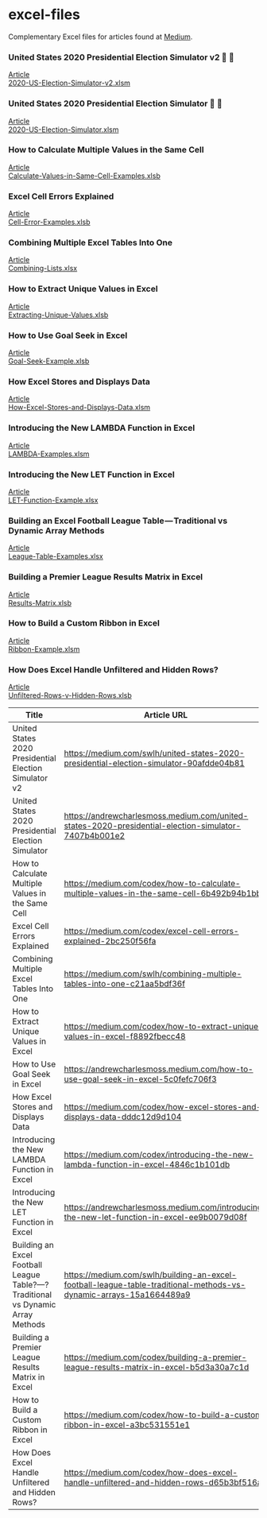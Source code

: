 # excel-files
Complementary Excel files for articles found at [Medium](https://andrewcharlesmoss.medium.com/).

### United States 2020 Presidential Election Simulator v2 🔵 🔴  

[Article](https://medium.com/swlh/united-states-2020-presidential-election-simulator-90afdde04b81)  
[2020-US-Election-Simulator-v2.xlsm](https://github.com/andrewcharlesmoss/excel-files/raw/master/2020-US-Election-Simulator-v2.xlsm)  

### United States 2020 Presidential Election Simulator 🔵 🔴  

[Article](https://andrewcharlesmoss.medium.com/united-states-2020-presidential-election-simulator-7407b4b001e2)  
[2020-US-Election-Simulator.xlsm](https://github.com/andrewcharlesmoss/excel-files/raw/master/2020-US-Election-Simulator.xlsm)  

### How to Calculate Multiple Values in the Same Cell  

[Article](https://medium.com/codex/how-to-calculate-multiple-values-in-the-same-cell-6b492b94b1bb)  
[Calculate-Values-in-Same-Cell-Examples.xlsb](https://github.com/andrewcharlesmoss/excel-files/raw/master/Calculate-Values-in-Same-Cell-Examples.xlsb)  

### Excel Cell Errors Explained  

[Article](https://medium.com/codex/excel-cell-errors-explained-2bc250f56fa)  
[Cell-Error-Examples.xlsb](https://github.com/andrewcharlesmoss/excel-files/raw/master/Cell-Error-Examples.xlsb)  

### Combining Multiple Excel Tables Into One  

[Article](https://medium.com/swlh/combining-multiple-tables-into-one-c21aa5bdf36f)  
[Combining-Lists.xlsx](https://github.com/andrewcharlesmoss/excel-files/raw/master/Combining-Lists.xlsx)  

### How to Extract Unique Values in Excel  

[Article](https://medium.com/codex/how-to-extract-unique-values-in-excel-f8892fbecc48)  
[Extracting-Unique-Values.xlsb](https://github.com/andrewcharlesmoss/excel-files/raw/master/Extracting-Unique-Values.xlsb)  

### How to Use Goal Seek in Excel

[Article](https://andrewcharlesmoss.medium.com/how-to-use-goal-seek-in-excel-5c0fefc706f3)  
[Goal-Seek-Example.xlsb](https://github.com/andrewcharlesmoss/excel-files/raw/master/Goal-Seek-Example.xlsb)  

### How Excel Stores and Displays Data  

[Article](https://medium.com/codex/how-excel-stores-and-displays-data-dddc12d9d104)  
[How-Excel-Stores-and-Displays-Data.xlsm](https://github.com/andrewcharlesmoss/excel-files/raw/master/How-Excel-Stores-and-Displays-Data.xlsm)  

### Introducing the New LAMBDA Function in Excel  

[Article](https://medium.com/codex/introducing-the-new-lambda-function-in-excel-4846c1b101db)  
[LAMBDA-Examples.xlsm](https://github.com/andrewcharlesmoss/excel-files/raw/master/LAMBDA-Examples.xlsm)  

### Introducing the New LET Function in Excel  

[Article](https://andrewcharlesmoss.medium.com/introducing-the-new-let-function-in-excel-ee9b0079d08f)  
[LET-Function-Example.xlsx](https://github.com/andrewcharlesmoss/excel-files/raw/master/LET-Function-Example.xlsx)  

### Building an Excel Football League Table — Traditional vs Dynamic Array Methods  

[Article](https://medium.com/swlh/building-an-excel-football-league-table-traditional-methods-vs-dynamic-arrays-15a1664489a9)  
[League-Table-Examples.xlsx](https://github.com/andrewcharlesmoss/excel-files/blob/master/League-Table-Examples.xlsx)  

### Building a Premier League Results Matrix in Excel  

[Article](https://medium.com/codex/building-a-premier-league-results-matrix-in-excel-b5d3a30a7c1d)  
[Results-Matrix.xlsb](https://github.com/andrewcharlesmoss/excel-files/raw/master/Results-Matrix.xlsb)  

### How to Build a Custom Ribbon in Excel  

[Article](https://medium.com/codex/how-to-build-a-custom-ribbon-in-excel-a3bc531551e1)  
[Ribbon-Example.xlsm](https://github.com/andrewcharlesmoss/excel-files/raw/master/Ribbon-Example.xlsm)  

### How Does Excel Handle Unfiltered and Hidden Rows?  

[Article](https://medium.com/codex/how-does-excel-handle-unfiltered-and-hidden-rows-d65b3bf516a9)  
[Unfiltered-Rows-v-Hidden-Rows.xlsb](https://github.com/andrewcharlesmoss/excel-files/blob/master/Unfiltered-Rows-v-Hidden-Rows.xlsb)  

| Title                                                                          | Article URL                                                                                                        | Workbook URL                                                                                                |
|--------------------------------------------------------------------------------|--------------------------------------------------------------------------------------------------------------------|---------------------------------------------------------------------------------------------------------|
| United States 2020 Presidential Election Simulator v2                          | https://medium.com/swlh/united-states-2020-presidential-election-simulator-90afdde04b81                            | https://github.com/andrewcharlesmoss/excel-files/raw/master/2020-US-Election-Simulator-v2.xlsm          |
| United States 2020 Presidential Election Simulator                             | https://andrewcharlesmoss.medium.com/united-states-2020-presidential-election-simulator-7407b4b001e2               | https://github.com/andrewcharlesmoss/excel-files/raw/master/2020-US-Election-Simulator.xlsm             |
| How to Calculate Multiple Values in the Same Cell                              | https://medium.com/codex/how-to-calculate-multiple-values-in-the-same-cell-6b492b94b1bb                            | https://github.com/andrewcharlesmoss/excel-files/raw/master/Calculate-Values-in-Same-Cell-Examples.xlsb |
| Excel Cell Errors Explained                                                    | https://medium.com/codex/excel-cell-errors-explained-2bc250f56fa                                                   | https://github.com/andrewcharlesmoss/excel-files/raw/master/Cell-Error-Examples.xlsb                    |
| Combining Multiple Excel Tables Into One                                       | https://medium.com/swlh/combining-multiple-tables-into-one-c21aa5bdf36f                                            | https://github.com/andrewcharlesmoss/excel-files/raw/master/Combining-Lists.xlsx                        |
| How to Extract Unique Values in Excel                                          | https://medium.com/codex/how-to-extract-unique-values-in-excel-f8892fbecc48                                        | https://github.com/andrewcharlesmoss/excel-files/raw/master/Extracting-Unique-Values.xlsb               |
| How to Use Goal Seek in Excel                                                  | https://andrewcharlesmoss.medium.com/how-to-use-goal-seek-in-excel-5c0fefc706f3                                    | https://github.com/andrewcharlesmoss/excel-files/raw/master/Goal-Seek-Example.xlsb                      |
| How Excel Stores and Displays Data                                             | https://medium.com/codex/how-excel-stores-and-displays-data-dddc12d9d104                                           | https://github.com/andrewcharlesmoss/excel-files/raw/master/How-Excel-Stores-and-Displays-Data.xlsm     |
| Introducing the New LAMBDA Function in Excel                                   | https://medium.com/codex/introducing-the-new-lambda-function-in-excel-4846c1b101db                                 | https://github.com/andrewcharlesmoss/excel-files/raw/master/LAMBDA-Examples.xlsm                        |
| Introducing the New LET Function in Excel                                      | https://andrewcharlesmoss.medium.com/introducing-the-new-let-function-in-excel-ee9b0079d08f                        | https://github.com/andrewcharlesmoss/excel-files/raw/master/LET-Function-Example.xlsx                   |
| Building an Excel Football League Table?—?Traditional vs Dynamic Array Methods | https://medium.com/swlh/building-an-excel-football-league-table-traditional-methods-vs-dynamic-arrays-15a1664489a9 | https://github.com/andrewcharlesmoss/excel-files/blob/master/League-Table-Examples.xlsx                 |
| Building a Premier League Results Matrix in Excel                              | https://medium.com/codex/building-a-premier-league-results-matrix-in-excel-b5d3a30a7c1d                            | https://github.com/andrewcharlesmoss/excel-files/raw/master/Results-Matrix.xlsb                         |
| How to Build a Custom Ribbon in Excel                                          | https://medium.com/codex/how-to-build-a-custom-ribbon-in-excel-a3bc531551e1                                        | https://github.com/andrewcharlesmoss/excel-files/raw/master/Ribbon-Example.xlsm                         |
| How Does Excel Handle Unfiltered and Hidden Rows?                              | https://medium.com/codex/how-does-excel-handle-unfiltered-and-hidden-rows-d65b3bf516a9                             | https://github.com/andrewcharlesmoss/excel-files/blob/master/Unfiltered-Rows-v-Hidden-Rows.xlsb         |

